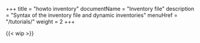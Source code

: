 +++
title = "howto inventory"
documentName = "Inventory file"
description = "Syntax of the inventory file and dynamic inventories"
menuHref = "/tutorials/"
weight = 2
+++

{{< wip >}}
